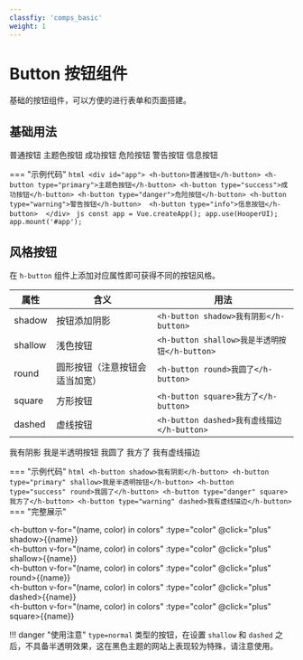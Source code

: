 ```yaml
---
classfiy: 'comps_basic'
weight: 1
---
```


# Button 按钮组件

基础的按钮组件，可以方便的进行表单和页面搭建。

## 基础用法

<div id="app">
    <h-button>普通按钮</h-button>
    <h-button type="primary">主题色按钮</h-button>
    <h-button type="success">成功按钮</h-button>
    <h-button type="danger">危险按钮</h-button>
    <h-button type="warning">警告按钮</h-button>
    <h-button type="info">信息按钮</h-button>
</div>
<script>
Demo(function () {
    const app = Vue.createApp({});
    app.use(HooperUI);
    app.mount('#app');
    console.log('a');
});
</script>

=== "示例代码"
    ```html
    <div id="app">
        <h-button>普通按钮</h-button>
        <h-button type="primary">主题色按钮</h-button>
        <h-button type="success">成功按钮</h-button>
        <h-button type="danger">危险按钮</h-button>
        <h-button type="warning">警告按钮</h-button> 
        <h-button type="info">信息按钮</h-button> 
    </div>
    ```
    ```js
    const app = Vue.createApp();
    app.use(HooperUI);
    app.mount('#app');
    ```

## 风格按钮

在 `h-button` 组件上添加对应属性即可获得不同的按钮风格。

| 属性 | 含义 | 用法 |
|----|----|----|
| shadow | 按钮添加阴影 | `<h-button shadow>我有阴影</h-button>` |
| shallow | 浅色按钮 | `<h-button shallow>我是半透明按钮</h-button>` |
| round | 圆形按钮（注意按钮会适当加宽） | `<h-button round>我圆了</h-button>` |
| square | 方形按钮 | `<h-button square>我方了</h-button>` |
| dashed | 虚线按钮 | `<h-button dashed>我有虚线描边</h-button>` |

<div id="app2">
    <h-button shadow>我有阴影</h-button>
    <h-button type="primary" shallow>我是半透明按钮</h-button>
    <h-button type="success" round>我圆了</h-button>
    <h-button type="danger" square>我方了</h-button>
    <h-button type="warning" dashed>我有虚线描边</h-button>
</div>
<script>
Demo(function () {
    const app = Vue.createApp({});
    app.use(HooperUI);
    app.mount('#app2');
});
</script>

=== "示例代码"
    ```html
    <h-button shadow>我有阴影</h-button>
    <h-button type="primary" shallow>我是半透明按钮</h-button>
    <h-button type="success" round>我圆了</h-button>
    <h-button type="danger" square>我方了</h-button>
    <h-button type="warning" dashed>我有虚线描边</h-button>
    ```
=== "完整展示"
    <div id="app3">
        <div><h-button v-for="(name, color) in colors" :type="color" @click="plus" shadow>{{name}}</h-button></div>
        <div><h-button v-for="(name, color) in colors" :type="color" @click="plus" shallow>{{name}}</h-button></div>
        <div><h-button v-for="(name, color) in colors" :type="color" @click="plus" round>{{name}}</h-button></div>
        <div><h-button v-for="(name, color) in colors" :type="color" @click="plus" dashed>{{name}}</h-button></div>
        <div><h-button v-for="(name, color) in colors" :type="color" @click="plus" square>{{name}}</h-button></div>
    </div>
    <script>
    Demo(function () {
        const app = Vue.createApp({
            data() {
                return {
                    colors: {
                        normal: '普通按钮',
                        primary: '主题色按钮',
                        success: '成功按钮',
                        danger: '危险按钮',
                        warning: '警告按钮',
                        info: '信息按钮',
                    }
                };
            }
        });
        app.use(HooperUI);
        app.mount('#app3');
    });
    </script>

!!! danger "使用注意"
    `type=normal` 类型的按钮，在设置 `shallow` 和 `dashed` 之后，不具备半透明效果，这在黑色主题的网站上表现较为特殊，请注意使用。

